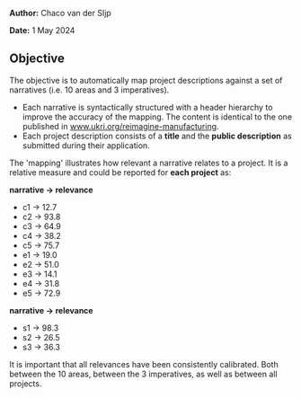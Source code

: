 **Author:** Chaco van der SIjp

**Date:** 1 May 2024

## Objective

The objective is to automatically map project descriptions against a set of narratives (i.e. 10 areas and 3 imperatives).

- Each narrative is syntactically structured with a header hierarchy to improve the accuracy of the mapping. The content is identical to the one published in www.ukri.org/reimagine-manufacturing.
- Each project description consists of a **title** and the **public description** as submitted during their application.

The 'mapping' illustrates how relevant a narrative relates to a project. It is a relative measure and could be reported for **each project** as:


**narrative → relevance**

- c1 → 12.7
- c2 → 93.8
- c3 → 64.9
- c4 → 38.2
- c5 → 75.7
- e1 → 19.0
- e2 → 51.0
- e3 → 14.1
- e4 → 31.8
- e5 → 72.9

**narrative → relevance**

- s1 → 98.3
- s2 → 26.5
- s3 → 36.3


It is important that all relevances have been consistently calibrated. Both between the 10 areas, between the 3 imperatives, as well as between all projects.
